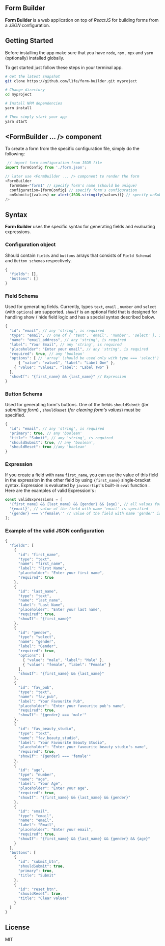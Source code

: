 ## Form Builder

**Form Builder** is a web application on top of *ReactJS* for building forms from a *JSON* configuration.

## Getting Started

Before installing the app make sure that you have `node`, `npm` , `npx` and `yarn` (optionally) installed globally.

To get started just follow these steps in your terminal app.

```bash
# Get the latest snapshot
git clone https://github.com/l1fe/form-builder.git myproject

# Change directory
cd myproject

# Install NPM dependencies
yarn install

# Then simply start your app
yarn start
```

## <FormBuilder ... /> component

To create a form from the specific configuration file, simply do the following:

```js
 // import form configuration from JSON file
import formConfig from './form.json';

// later use <FormBuilder ... /> component to render the form
<FormBuilder
  formName="form1" // specify form's name (should be unique)
  configuration={formConfig} // specify form's configuration
  onSubmit={(values) => alert(JSON.stringify(values))} // specify onSubmit handler
/>
```

## Syntax

**Form Builder** uses the specific syntax for generating fields and evaluating  expressions.

### Configuration object

Should contain `fields` and `buttons` arrays that consists of `Field Schema`s and `Button schema`s respectively.

```js
{
  "fields": [],
  "buttons": []
}
```

### Field Schema

Used for generating fields.
Currently, types `text`, `email` , `number` and `select` (with `options`) are supported.
`showIf` is an optional field that is designed for handling show / hide field logic and has a special syntax described below.
```js
{
  "id": "email", // any 'string', is required
  "type": "email", // one of { 'text', 'email', 'number', 'select' }, is required
  "name": "email_address", // any 'string', is required
  "label": "Your Email", // any 'string', is required
  "placeholder": "Enter your email", // any 'string', is required
  "required": true, // any 'boolean'
  "options": [ // 'array' (should be used only with type === 'select')
      { "value": "value1", "label": "Label One" },
  	{ "value": "value2", "label": "Label Two" }
  ],
  "showIf": "{first_name} && {last_name}" // Expression
}
```

### Button Schema

Used for generating form's buttons. One of the fields `shouldSubmit`  (*for submitting form*) , `shouldReset` (*for clearing form's values*) must be specified.
```js
{
  "id": "email", // any 'string', is required
  "primary": true, // any 'boolean'
  "title": "Submit", // any 'string', is required
  "shouldSubmit": true, // any 'boolean',
  "shouldReset": true //any 'boolean'
}
```

### Expression

If you create a field with `name` `first_name`, you can use the value of this field in the expression in the other field by using `{first_name}` single-bracket syntax.
Expression is evaluated by `javascrtipt`'s built-in `eval` function .
Here are the examples of valid Expression's :
```js
const validExpressions = [
  '{first_name} && {last_name} && {gender} && {age}', // all values for the fields with given names are specified
  '{email}', // value of the field with name 'email' is specified
  '{gender} === \'female\'' // value of the field with name 'gender' is 'female'
];
```

### Example of the valid JSON configuration
```js
{
  "fields": [
    {
      "id": "first_name",
      "type": "text",
      "name": "first_name",
      "label": "First Name",
      "placeholder": "Enter your first name",
      "required": true
    },
    {
      "id": "last_name",
      "type": "text",
      "name": "last_name",
      "label": "Last Name",
      "placeholder": "Enter your last name",
      "required": true,
      "showIf": "{first_name}"
    },
    {
      "id": "gender",
      "type": "select",
      "name": "gender",
      "label": "Gender",
      "required": true,
      "options": [
        { "value": "male", "label": "Male" },
        { "value": "female", "label": "Female" }
      ],
      "showIf": "{first_name} && {last_name}"
    },
    {
      "id": "fav_pub",
      "type": "text",
      "name": "fav_pub",
      "label": "Your Favourite Pub",
      "placeholder": "Enter your favourite pub's name",
      "required": true,
      "showIf": "{gender} === 'male'"
    },
    {
      "id": "fav_beauty_studio",
      "type": "text",
      "name": "fav_beauty_studio",
      "label": "Your Favourite Beauty Studio",
      "placeholder": "Enter your favourite beauty studio's name",
      "required": true,
      "showIf": "{gender} === 'female'"
    },
    {
      "id": "age",
      "type": "number",
      "name": "age",
      "label": "Your Age",
      "placeholder": "Enter your age",
      "required": true,
      "showIf": "{first_name} && {last_name} && {gender}"
    },
    {
      "id": "email",
      "type": "email",
      "name": "email",
      "label": "Email",
      "placeholder": "Enter your email",
      "required": true,
      "showIf": "{first_name} && {last_name} && {gender} && {age}"
    }
  ],
  "buttons": [
    {
      "id": "submit_btn",
      "shouldSubmit": true,
      "primary": true,
      "title": "Submit"
    },
    {
      "id": "reset_btn",
      "shouldReset": true,
      "title": "Clear values"
    }
  ]
}
```

## License
MIT
